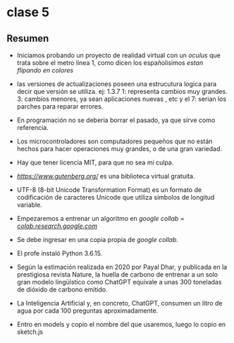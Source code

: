 # clase 5

## Resumen

- Iniciamos probando un proyecto de realidad virtual con un *oculus* que trata sobre el metro línea 1, como dicen los españolisimos *estan flipando en colores*

- las versiones de actualizaciones poseen una estrucutura logica para decir que versión se utiliza. ej: 1.3.7   1: representa cambios muy grandes. 3: cambios menores, ya sean aplicaciones nuevas , etc y el 7: serian los parches para reparar errores.

- En programación no se deberia borrar el pasado, ya que sirve como referencia.

- Los microcontroladores son computadores pequeños que no están hechos para hacer operaciones muy grandes, o de una gran variedad.

- Hay que tener licencia MIT, para que no sea mi culpa.

- *https://www.gutenberg.org/* es una biblioteca virtual gratuita.

- UTF-8 (8-bit Unicode Transformation Format) es un formato de codificación de caracteres Unicode que utiliza símbolos de longitud variable.

- Empezaremos a entrenar un algoritmo en *google collab* = *[colab.research.google.com](https://colab.research.google.com/)*

- Se debe ingresar en una copia propia de *google collab*.

- El profe instaló Python 3.6.15.

- Según la estimación realizada en 2020 por Payal Dhar, y publicada en la prestigiosa revista Nature, la huella de carbono de entrenar a un solo gran modelo lingüístico como ChatGPT equivale a unas 300 toneladas de dióxido de carbono emitido.

- La Inteligencia Artificial y, en concreto, ChatGPT, consumen un litro de agua por cada 100 preguntas aproximadamente.

- Entro en models y copio el nombre del que usaremos, luego lo copio en sketch.js

